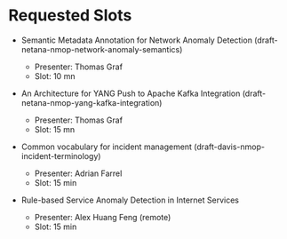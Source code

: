 # Requested Slots

* Semantic Metadata Annotation for Network Anomaly Detection (draft-netana-nmop-network-anomaly-semantics)
   - Presenter: Thomas Graf
   - Slot: 10 mn

* An Architecture for YANG Push to Apache Kafka Integration (draft-netana-nmop-yang-kafka-integration)
   - Presenter: Thomas Graf
   - Slot: 15 mn

* Common vocabulary for incident management (draft-davis-nmop-incident-terminology)
   - Presenter: Adrian Farrel
   - Slot: 15 min

* Rule-based Service Anomaly Detection in Internet Services
   - Presenter: Alex Huang Feng (remote)
   - Slot: 15 min
